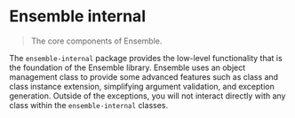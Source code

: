 # Ensemble internal
> The core components of Ensemble.

The `ensemble-internal` package provides the low-level functionality that is the foundation of the Ensemble library. Ensemble uses an object management class to provide some advanced features such as class and class instance extension, simplifying argument validation, and exception generation. Outside of the exceptions, you will not interact directly with any class within the `ensemble-internal` classes.
